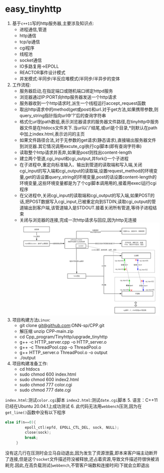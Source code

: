 # easy_tinyhttp
1. 基于`c++11`写的http服务器,主要涉及知识点:
   *  进程通信,管道
   *  http通信
   *  tcp/ip通信
   *  cgi程序
   *  线程池
   *  socket通信
   *  IO多路复用->EPOLL
   *  REACTOR事件设计模式
   *  并发模式:半同步/半反应堆模式(半同步/半异步的变体
2. 工作流程:
   * 服务器启动,在指定端口或随机端口绑定httpd服务
   * 浏览器通过IP:PORT向http服务器发送一个http请求
   * 服务器收到一个http请求时,派生一个线程运行accept_request函数
   * 取出http请求中的method(get或post)和url.对于get方法,如果携带参数,则query_string指针指向url中'?'后的查询字符串
   * 格式化url到path数组,表示浏览器请求的服务器文件路径,在tinyhttp中服务器文件是在htdocs文件夹下.当url以'/'结尾,或url是个目录,*则默认在path中加上index.html,表示访问的主页
   * 如果文件路径合法,对于无参数的get请求(静态请求),直接输出服务器文件到浏览器.其它情况调用excute_cgi执行cgi脚本(即有查询字符串)
   * 读取整个http请求并丢弃,如果是post则找出content-length
   * 建立两个管道,cgi_input和cgi_output,并fork()一个子进程
   * 在子进程中,重定向标准输入、输出到管道的读取端和写入端,关闭cgi_input的写入端和cgi_output的读取端,设置request_method的环境变量,get的话设置query_string的环境变量,post的话设置content-length的环境变量,这些环境变量都是为了个cgi脚本调用用的,接着用execl运行cgi程序
   * 在父进程中,关闭cgi_input的读取端和cgi_output的写入端,如果POST的话,把POST数据写入cgi_input,已被重定向到STDIN,读取cgi_output的管道输出到客户端,该管道输入是STDOUT.接着关闭所有管道,等待子进程结束
   * 关闭与浏览器的连接,完成一次http请求与回应,因为http无连接
![](流程.png)
3. 项目构建方法`Linux`:
   * git clone git@github.com:ONN-sp/CPP.git
   * 解压缩 unzip CPP-main.zip
   * cd Cpp_program/Tinyhttp/upgrade_tinyhttp
   * g++ -c HTTP_server.cpp -o HTTP_server.o
   * g++ -c ThreadPool.cpp -o ThreadPool.o
   * g++ HTTP_server.o ThreadPool.o -o output
   * ./output
4. 项目构建准备工作:
   * cd htdocs
   * sudo chmod 600 index.html
   * sudo chmod 600 index2.html
   * sudo chmod 777 color.cgi
   * sudo chmod 777 date.cgi

`index.html`:测试`color.cgi`脚本
`index2.html`:测试`date.cgi`脚本
5. 语言：C++11 已经在Ubuntu 20.04.1上成功测试
6. 此代码无法用`webbench`压测,因为在`get_line()`函数中没有以下程序
   ```C++
   else if(n==0){
            epoll_ctl(epfd, EPOLL_CTL_DEL, sock, NULL);
            close(sock);
            break;
        }
   ```
   没有这几行在压测时会立马自动退出,因为发生了资源泄露,即本来客户端主动断开了连接,但是这个`socket`文件描述符没被释放,还占着资源,导致文件描述符很快被消耗完.因此,在高负载测试(`webbench`,不管客户端数和连接时间)下就会立即退出
